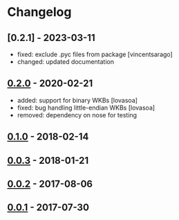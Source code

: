 # Changelog

## [0.2.1] - 2023-03-11

- fixed: exclude .pyc files from package [vincentsarago]
- changed: updated documentation

## [0.2.0] - 2020-02-21

- added: support for binary WKBs [lovasoa]
- fixed: bug handling little-endian WKBs [lovasoa]
- removed: dependency on nose for testing

## [0.1.0] - 2018-02-14
## [0.0.3] - 2018-01-21
## [0.0.2] - 2017-08-06
## [0.0.1] - 2017-07-30

[0.2.0]: https://github.com/bosth/plpygis/compare/v0.1.0...v0.2.0
[0.1.0]: https://github.com/bosth/plpygis/compare/v0.0.3...v0.1.0
[0.0.3]: https://github.com/bosth/plpygis/compare/v0.0.2...v0.0.3
[0.0.2]: https://github.com/bosth/plpygis/compare/v0.0.1...v0.0.2
[0.0.1]: https://github.com/bosth/plpygis/releases/tag/v0.0.1
